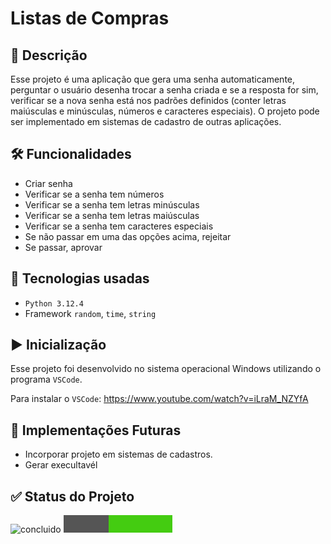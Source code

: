 # Listas de Compras

## 💬 Descrição</h2>
Esse projeto é uma aplicação que gera uma senha automaticamente, perguntar o usuário desenha trocar a senha criada e se a resposta for sim, verificar se a nova senha está nos padrões definidos (conter letras maiúsculas e minúsculas, números e caracteres especiais). 
O projeto pode ser implementado em sistemas de cadastro de outras aplicações.

## 🛠️ Funcionalidades
- Criar senha
- Verificar se a senha tem números
- Verificar se a senha tem letras minúsculas
- Verificar se a senha tem letras maiúsculas
- Verificar se a senha tem caracteres especiais
- Se não passar em uma das opções acima, rejeitar
- Se passar, aprovar

## 👾 Tecnologias usadas
- ``Python 3.12.4``
- Framework ``random``, ``time``, ``string``

## ▶ Inicialização
Esse projeto foi desenvolvido no sistema operacional Windows utilizando o programa ``VSCode``.

Para instalar o ``VSCode``: https://www.youtube.com/watch?v=iLraM_NZYfA

## 🔮 Implementações Futuras
- Incorporar projeto em sistemas de cadastros.
- Gerar execultavél

## ✅ Status do Projeto
![concluido](https://github.com/user-attachments/assets/20fd7b70-324e-46c8-928e-17b6e76e1f4b)
<svg xmlns="http://www.w3.org/2000/svg" xmlns:xlink="http://www.w3.org/1999/xlink" width="174.75" height="28" role="img" aria-label="STATUS: CONCLUÍDO"><g shape-rendering="crispEdges"><rect width="71.5" height="28" fill="#555"/><rect x="71.5" width="103.25" height="28" fill="#4c1"/></g><g fill="#fff" text-anchor="middle" font-family="Verdana,Geneva,DejaVu Sans,sans-serif" text-rendering="geometricPrecision" font-size="100"><text transform="scale(.1)" x="357.5" y="175" textLength="475" fill="#fff">
